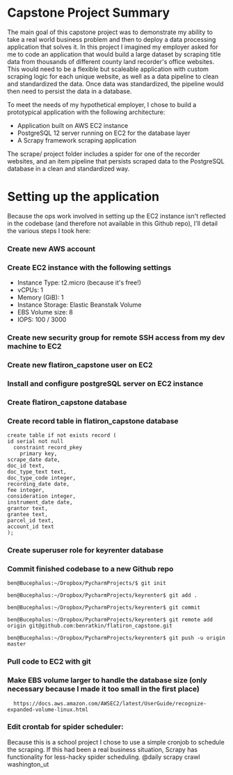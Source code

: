 # Capstone Project Summary
The main goal of this capstone project was to demonstrate my ability to take a real world business problem and then to deploy a data processing application that solves it. In this project I imagined my employer asked for me to code an application that would build a large dataset by scraping title data from thousands of different county land recorder's office websites. This would need to be a flexible but scaleable application with custom scraping logic for each unique website, as well as a data pipeline to clean and standardized the data. Once data was standardized, the pipeline would then need to persist the data in a database.

To meet the needs of my hypothetical employer, I chose to build a prototypical application with the following architecture:
* Application built on AWS EC2 instance
* PostgreSQL 12 server running on EC2 for the database layer
* A Scrapy framework scraping application

The scrape/ project folder includes a spider for one of the recorder websites, and an item pipeline that persists scraped data to the PostgreSQL database in a clean and standardized way.

# Setting up the application
Because the ops work involved in setting up the EC2 instance isn't reflected in the codebase (and therefore not available in this Github repo), I'll detail the various steps I took here:

### Create new AWS account

### Create EC2 instance with the following settings
* Instance Type: t2.micro (because it's free!)
* vCPUs: 1
* Memory (GiB): 1
* Instance Storage: Elastic Beanstalk Volume
* EBS Volume size: 8
* IOPS: 100 / 3000

### Create new security group for remote SSH access from my dev machine to EC2

### Create new flatiron_capstone user on EC2

### Install and configure postgreSQL server on EC2 instance

### Create flatiron_capstone database
        
### Create record table in flatiron_capstone database
```
create table if not exists record (
id serial not null
  constraint record_pkey
    primary key,
scrape_date date,
doc_id text,
doc_type_text text,
doc_type_code integer,
recording_date date,
fee integer,
consideration integer,
instrument_date date,
grantor text,
grantee text,
parcel_id text,
account_id text
);
```

### Create superuser role for keyrenter database

### Commit finished codebase to a new Github repo
```
ben@Bucephalus:~/Dropbox/PycharmProjects/$ git init

ben@Bucephalus:~/Dropbox/PycharmProjects/keyrenter$ git add .

ben@Bucephalus:~/Dropbox/PycharmProjects/keyrenter$ git commit

ben@Bucephalus:~/Dropbox/PycharmProjects/keyrenter$ git remote add origin git@github.com:benratkin/flatiron_capstone.git

ben@Bucephalus:~/Dropbox/PycharmProjects/keyrenter$ git push -u origin master
```

### Pull code to EC2 with git

### Make EBS volume larger to handle the database size (only necessary because I made it too small in the first place)
      https://docs.aws.amazon.com/AWSEC2/latest/UserGuide/recognize-expanded-volume-linux.html

### Edit crontab for spider scheduler:
Because this is a school project I chose to use a simple cronjob to schedule the scraping. If this had been a real business situation, Scrapy has functionality for less-hacky spider scheduling.
      @daily scrapy crawl washington_ut
